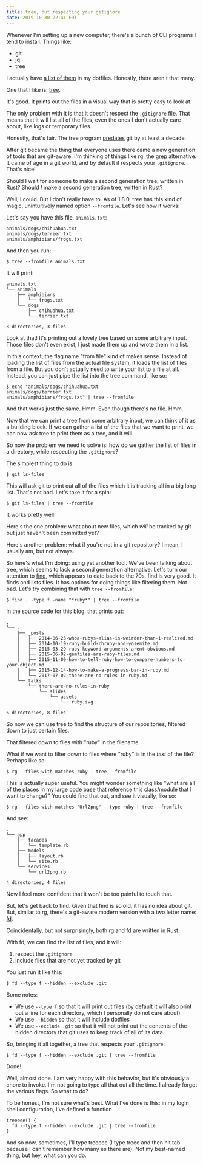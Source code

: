 ```yaml
---
title: tree, but respecting your gitignore
date: 2019-10-30 22:41 EDT
---
```


Whenever I'm setting up a new computer, there's a bunch of CLI programs I tend to install.
Things like:

* git
* jq
* tree

I actually have [a list of them][list] in my dotfiles.
Honestly, there aren't that many.

[list]: https://github.com/maxjacobson/dotfiles/blob/master/expected_bins

One that I like is: [tree][tree].

[tree]: https://en.wikipedia.org/wiki/Tree_(command)

It's good.
It prints out the files in a visual way that is pretty easy to look at.

The only problem with it is that it doesn't respect the `.gitignore` file.
That means that it will list all of the files, even the ones I don't actually care about, like logs or temporary files.

Honestly, that's fair.
The tree program [predates] git by at least a decade.

[predates]: http://mama.indstate.edu/users/ice/tree/changes.html

After git became the thing that everyone uses there came a new generation of tools that are git-aware.
I'm thinking of things like [rg], the [grep] alternative.
It came of age in a git world, and by default it respects your `.gitignore`.
That's nice!

[grep]: https://en.wikipedia.org/wiki/Grep
[rg]: https://github.com/BurntSushi/ripgrep

Should I wait for someone to make a second generation tree, written in Rust?
Should _I_ make a second generation tree, written in Rust?

Well, I could.
But I don't really have to.
As of 1.8.0, tree has this kind of magic, unintuitively named option `--fromfile`.
Let's see how it works:

Let's say you have this file, `animals.txt`:

```
animals/dogs/chihuahua.txt
animals/dogs/terrier.txt
animals/amphibians/frogs.txt
```

And then you run:

```
$ tree --fromfile animals.txt
```

It will print:

```
animals.txt
└── animals
    ├── amphibians
    │   └── frogs.txt
    └── dogs
        ├── chihuahua.txt
        └── terrier.txt

3 directories, 3 files
```

Look at that!
It's printing out a lovely tree based on some arbitrary input.
Those files don't even exist, I just made them up and wrote them in a list.

In this context, the flag name "from file" kind of makes sense.
Instead of loading the list of files from the actual file system, it loads the list of files from a file.
But you don't actually need to write your list to a file at all.
Instead, you can just pipe the list into the tree command, like so:

```
$ echo "animals/dogs/chihuahua.txt
animals/dogs/terrier.txt
animals/amphibians/frogs.txt" | tree --fromfile
```

And that works just the same.
Hmm.
Even though there's no file.
Hmm.

Now that we can print a tree from some arbitrary input, we can think of it as a building block.
If we can gather a list of the files that we want to print, we can now ask tree to print them as a tree, and it will.

So now the problem we need to solve is: how do we gather the list of files in a directory, while respecting the `.gitignore`?

The simplest thing to do is:

```
$ git ls-files
```

This will ask git to print out all of the files which it is tracking all in a big long list.
That's not bad.
Let's take it for a spin:

```
$ git ls-files | tree --fromfile
```

It works pretty well!

Here's the one problem: what about new files, which _will_ be tracked by git but just haven't been committed yet?

Here's another problem: what if you're not in a git repository?
I mean, I usually am, but not always.

So here's what I'm doing: using yet another tool.
We've been talking about tree, which seems to lack a second generation alternative.
Let's turn our attention to [find], which appears to date back to the 70s.
find is very good.
It finds and lists files.
It has options for doing things like filtering them.
Not bad.
Let's try combining that with `tree --fromfile`:

[find]: https://en.wikipedia.org/wiki/Find_(Unix)

```
$ find . -type f -name "*ruby*" | tree --fromfile
```

In the source code for this blog, that prints out:

```
.
└── .
    ├── _posts
    │   ├── 2014-06-23-whoa-rubys-alias-is-weirder-than-i-realized.md
    │   ├── 2014-10-19-ruby-build-chruby-and-yosemite.md
    │   ├── 2015-03-29-ruby-keyword-arguments-arent-obvious.md
    │   ├── 2015-06-02-gemfiles-are-ruby-files.md
    │   ├── 2015-11-09-how-to-tell-ruby-how-to-compare-numbers-to-your-object.md
    │   ├── 2015-12-14-how-to-make-a-progress-bar-in-ruby.md
    │   └── 2017-07-02-there-are-no-rules-in-ruby.md
    └── talks
        └── there-are-no-rules-in-ruby
            └── slides
                └── assets
                    └── ruby.svg

6 directories, 8 files
```

So now we can use tree to find the structure of our repositories, filtered down to just certain files.

That filtered down to files with "ruby" in the filename.

What if we want to filter down to files where "ruby" is in the _text_ of the file?
Perhaps like so:

```
$ rg --files-with-matches ruby | tree --fromfile
```

This is actually super useful.
You might wonder something like "what are all of the places in my large code base that reference this class/module that I want to change?"
You could find that out, and see it visually, like so:

```
$ rg --files-with-matches "Url2png" --type ruby | tree --fromfile
```

And see:

```
.
└── app
    ├── facades
    │   └── template.rb
    ├── models
    │   ├── layout.rb
    │   └── site.rb
    └── services
        └── url2png.rb

4 directories, 4 files
```

Now I feel more confident that it won't be too painful to touch that.

But, let's get back to find.
Given that find is so old, it has no idea about git.
But, similar to rg, there's a git-aware modern version with a two letter name: [fd].

[fd]: https://github.com/sharkdp/fd

Coincidentally, but not surprisingly, both rg and fd are written in Rust.

With fd, we can find the list of files, and it will:

1. respect the `.gitignore`
2. include files that are not yet tracked by git

You just run it like this:

```
$ fd --type f --hidden --exclude .git
```

Some notes:

* We use `--type f` so that it will print out files (by default it will also print out a line for each directory, which I personally do not care about)
* We use `--hidden` so that it will include dotfiles
* We use `--exclude .git` so that it will not print out the contents of the hidden directory that git uses to keep track of all of its data.

So, bringing it all together, a tree that respects your `.gitignore`:

```
$ fd --type f --hidden --exclude .git | tree --fromfile
```

Done!

Well, almost done.
I am very happy with this behavior, but it's obviously a chore to invoke.
I'm not going to type all that out all the time.
I already forgot the various flags.
So what to do?

To be honest, I'm not sure what's best.
What I've done is this: in my login shell configuration, I've defined a function

```shell
treeeee() {
  fd --type f --hidden --exclude .git | tree --fromfile
}
```

And so now, sometimes, I'll type treeeee (I type treee and then hit tab because I can't remember how many es there are).
Not my best-named thing, but hey, what can you do.
